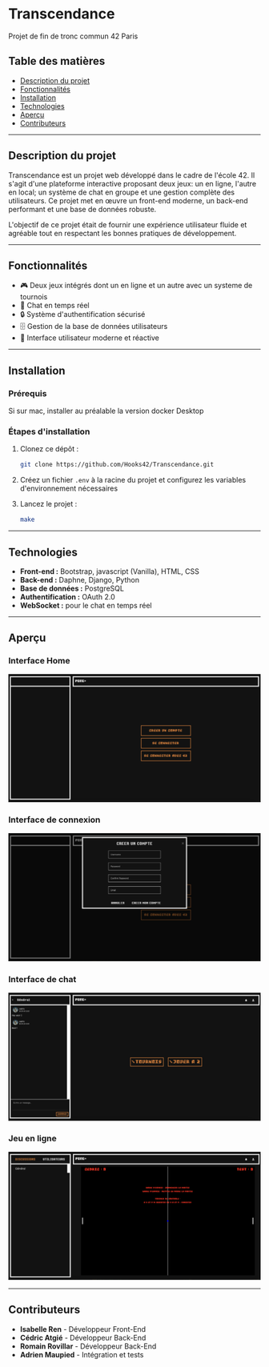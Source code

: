 # Transcendance

Projet de fin de tronc commun 42 Paris

## Table des matières

- [Description du projet](#description-du-projet)
- [Fonctionnalités](#fonctionnalités)
- [Installation](#installation)
- [Technologies](#technologies)
- [Aperçu](#aperçu)
- [Contributeurs](#contributeurs)

---

## Description du projet

Transcendance est un projet web développé dans le cadre de l'école 42. Il s'agit d'une plateforme interactive proposant deux jeux: un en ligne, l'autre en local; un système de chat en groupe et une gestion complète des utilisateurs. Ce projet met en œuvre un front-end moderne, un back-end performant et une base de données robuste.

L'objectif de ce projet était de fournir une expérience utilisateur fluide et agréable tout en respectant les bonnes pratiques de développement.

---

## Fonctionnalités

- 🎮 Deux jeux intégrés dont un en ligne et un autre avec un systeme de tournois
- 💬 Chat en temps réel
- 🔒 Système d'authentification sécurisé
- 🗄️ Gestion de la base de données utilisateurs
- 🎨 Interface utilisateur moderne et réactive

---

## Installation

### Prérequis

Si sur mac, installer au préalable la version docker Desktop

### Étapes d'installation

1. Clonez ce dépôt :
    ```bash
    git clone https://github.com/Hooks42/Transcendance.git
    ```

2. Créez un fichier `.env` à la racine du projet et configurez les variables d'environnement nécessaires

4. Lancez le projet :
    ```bash
    make
    ```

---

## Technologies

- **Front-end :** Bootstrap, javascript (Vanilla), HTML, CSS
- **Back-end :** Daphne, Django, Python
- **Base de données :** PostgreSQL
- **Authentification :** OAuth 2.0
- **WebSocket :** pour le chat en temps réel

---

## Aperçu

### Interface Home
![Login Page](./Transcendance_Back/media/Acceuil.png)

### Interface de connexion
![Login Interface](./Transcendance_Back/media/AccountCreation.png)

### Interface de chat
![Chat Interface](./Transcendance_Back/media/mainPage.png)

### Jeu en ligne
![Game Screenshot](./Transcendance_Back/media/Game.png)

---

## Contributeurs

- **Isabelle Ren** - Développeur Front-End
- **Cédric Atgié** - Développeur Back-End
- **Romain Rovillar** - Développeur Back-End
- **Adrien Maupied** - Intégration et tests
